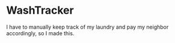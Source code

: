 # WashTracker

I have to manually keep track of my laundry and pay my neighbor accordingly, so I made this.
